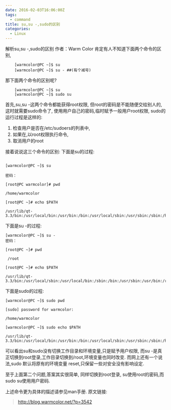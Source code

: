 ```yaml
---
date: 2016-02-03T16:06:00Z
tags:
  - command
title: su,su -,sudo的区别
categories:
  - Linux
---
```


解析su,su -,sudo的区别
作者：Warm Color
肯定有人不知道下面两个命令的区别,
```
	[warmcolor@PC ~]$ su
	[warmcolor@PC ~]$ su - ##(有个减号)
```

那下面两个命令的区别呢?

```
	[warmcolor@PC ~]$ su
	[warmcolor@PC ~]$ sudo su
```
 
首先,su,su -这两个命令都能获得root权限,
但root的密码是不能随便交给别人的,这时就需要sudo命令了,
使用用户自己的密码,临时赋予一般用户root权限,
sudo的运行过程是这样的:

1.	检查用户是否在/etc/sudoers的列表中,
2.	如果在,以root权限执行命令,
3.	取消用户的root
 
接着说说这三个命令的区别:
下面是su的过程:
```

[warmcolor@PC ~]$ su
 
密码：
 
[root@PC warmcolor]# pwd
 
/home/warmcolor
 
[root@PC ~]# echo $PATH
 
/usr/lib/qt-3.3/bin:/usr/local/bin:/usr/bin:/bin:/usr/local/sbin:/usr/sbin:/sbin:/home/warmcolor/bin
```
下面是su -的过程:
```
[warmcolor@PC ~]$ su -
密码：
 
[root@PC ~]# pwd
 
 /root
 
[root@PC ~]# echo $PATH
 
/usr/lib/qt-3.3/bin:/usr/local/sbin:/usr/local/bin:/sbin:/bin:/usr/sbin:/usr/bin:/root/bin
```
下面是sudo的过程:
```
[warmcolor@PC ~]$ sudo pwd
 
[sudo] password for warmcolor:
 
/home/warmcolor
 
[warmcolor@PC ~]$ sudo echo $PATH
 
/usr/lib/qt-3.3/bin:/usr/local/bin:/usr/bin:/bin:/usr/local/sbin:/usr/sbin:/sbin:/home/warmcolor/bin
```
可以看出su和sudo没有切换工作目录和环境变量,只是赋予用户权限,
而su -是真正切换到root登录,工作目录切换到/root,环境变量也同时改变.
而网上还有一个说法,sudo 默认将原有的环境变量 reset,只保留一些对安全没有影响设定.
 
至于上面第二个问题,答案其实很简单,
同样切换到root登录,
su使用root的密码,而sudo su使用用户密码.
 
上述命令更为具体的描述请参见man手册.
  原文链接: 
  >http://blog.warmcolor.net/?p=3542